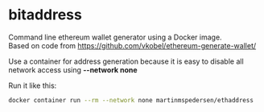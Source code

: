 # bitaddress
Command line ethereum wallet generator using a Docker image.   
Based on code from https://github.com/vkobel/ethereum-generate-wallet/

Use a container for address generation because it is easy to disable all network access using **--network none**

Run it like this:
```bash
docker container run --rm --network none martinmspedersen/ethaddress
```
